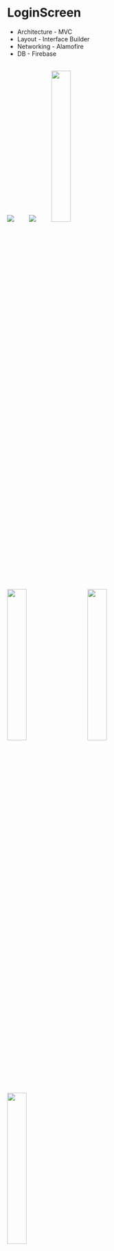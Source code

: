 # LoginScreen
- Architecture - MVC
- Layout - Interface Builder
- Networking - Alamofire
- DB - Firebase
 <br />
<img src="https://github.com/VadimSorokolit/LoginScreen/assets/130312733/885d621f-0793-4154-b83b-d620e87a882e"> &nbsp; &nbsp; &nbsp; &nbsp;
<img src="https://github.com/VadimSorokolit/LoginScreen/assets/130312733/663cb032-b4ed-4e7c-8a42-5f5da444c278"> &nbsp; &nbsp; &nbsp; &nbsp;  
<img src="https://github.com/VadimSorokolit/LoginScreen/assets/130312733/3ee2122d-1575-4c84-95f8-366a923a94ce" width = 30%> 
<br />
<br />
<br />
<img src="https://github.com/VadimSorokolit/LoginScreen/assets/130312733/e7ac9597-71b6-4170-b64b-ec6ccb3b87bb" width = 30%> &nbsp; &nbsp; &nbsp; &nbsp;    
<img src="https://github.com/VadimSorokolit/LoginScreen/assets/130312733/c0ae86f4-83a3-4566-9ff6-f39bcb7e5278" width = 30%> &nbsp; &nbsp; &nbsp; &nbsp;   
<img src="https://github.com/VadimSorokolit/LoginScreen/assets/130312733/30180e9f-f9e1-479c-8cb0-7172bdc382ea" width = 30%>





